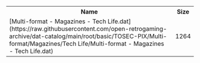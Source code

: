 <table>
<tr><th>Name</th><th>Size</th></tr>
<tr><td>[Multi-format - Magazines - Tech Life.dat](https://raw.githubusercontent.com/open-retrogaming-archive/dat-catalog/main/root/basic/TOSEC-PIX/Multi-format/Magazines/Tech Life/Multi-format - Magazines - Tech Life.dat)</td><td>1264</td></tr>
</table>
